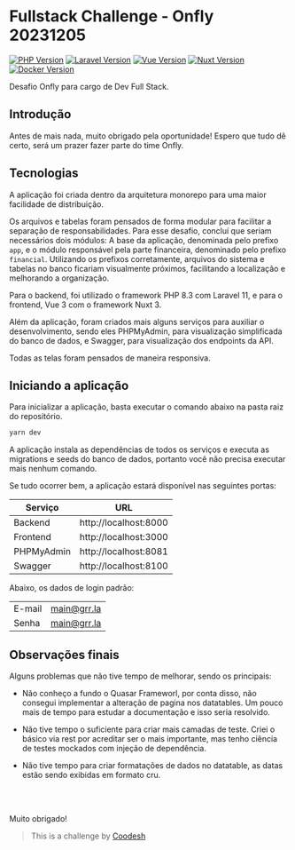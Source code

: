 # Fullstack Challenge - Onfly 20231205

[![PHP Version](https://img.shields.io/badge/PHP-8.3-red.svg?style=flat)](https://secure.php.net/manual/en/versioning.php)
[![Laravel Version](https://img.shields.io/badge/Laravel-11-orange.svg?style=flat)](https://laravel.com/)
[![Vue Version](https://img.shields.io/badge/Vue-3.x-green.svg?style=flat)](https://vuejs.org/)
[![Nuxt Version](https://img.shields.io/badge/Nuxt-3-blue.svg?style=flat)](https://nuxtjs.org/)
[![Docker Version](https://img.shields.io/badge/Docker-gray.svg?style=flat)](https://docs.docker.com/)

Desafio Onfly para cargo de Dev Full Stack.

## Introdução

Antes de mais nada, muito obrigado pela oportunidade! Espero que tudo dê certo, será um prazer fazer parte do time Onfly.

## Tecnologias

A aplicação foi criada dentro da arquitetura monorepo para uma maior facilidade de distribuição.

Os arquivos e tabelas foram pensados de forma modular para facilitar a separação de responsabilidades. Para esse desafio, concluí que seriam necessários dois módulos: A base da aplicação, denominada pelo prefixo `app`, e o módulo responsável pela parte financeira, denominado pelo prefixo `financial`. Utilizando os prefixos corretamente, arquivos do sistema e tabelas no banco ficariam visualmente próximos, facilitando a localização e melhorando a organização.

Para o backend, foi utilizado o framework PHP 8.3 com Laravel 11, e para o frontend, Vue 3 com o framework Nuxt 3.

Além da aplicação, foram criados mais alguns serviços para auxiliar o desenvolvimento, sendo eles PHPMyAdmin, para visualização simplificada do banco de dados, e Swagger, para visualização dos endpoints da API.

Todas as telas foram pensados de maneira responsiva.

## Iniciando a aplicação

Para inicializar a aplicação, basta executar o comando abaixo na pasta raiz do repositório.

```bash
yarn dev
```

A aplicação instala as dependências de todos os serviços e executa as migrations e seeds do banco de dados, portanto você não precisa executar mais nenhum comando.

Se tudo ocorrer bem, a aplicação estará disponível nas seguintes portas:

| Serviço    | URL                   |
| ---------- | --------------------- |
| Backend    | http://localhost:8000 |
| Frontend   | http://localhost:3000 |
| PHPMyAdmin | http://localhost:8081 |
| Swagger    | http://localhost:8100 |

Abaixo, os dados de login padrão:

|        |             |
| ------ | ----------- |
| E-mail | main@grr.la |
| Senha  | main@grr.la |

## Observações finais

Alguns problemas que não tive tempo de melhorar, sendo os principais:

- Não conheço a fundo o Quasar Frameworl, por conta disso, não consegui implementar a alteração de pagina nos datatables. Um pouco mais de tempo para estudar a documentação e isso seria resolvido.

- Não tive tempo o suficiente para criar mais camadas de teste. Criei o básico via rest por acreditar ser o mais importante, mas tenho ciência de testes mockados com injeção de dependência.

- Não tive tempo para criar formatações de dados no datatable, as datas estão sendo exibidas em formato cru.

<br />
<br />

Muito obrigado!

> This is a challenge by [Coodesh](https://coodesh.com/)
